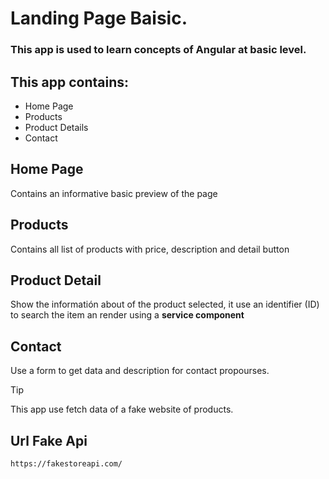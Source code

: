 # Landing Page Baisic.
### This app is used to learn concepts of Angular at basic level.

## This app contains:
- Home Page
- Products
- Product Details
- Contact

## Home Page
Contains an informative basic preview of the page

## Products
Contains all list of products with price, description and detail button

## Product Detail
Show the informatión about of the product selected, it use an identifier (ID) to search the item an render using a **service component**

## Contact
Use a form to get data and description for contact propourses.

> [!TIP]
> This app use fetch data of a fake website of products.

## Url Fake Api
```
https://fakestoreapi.com/
```

